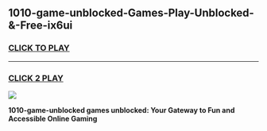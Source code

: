 
## 1010-game-unblocked-Games-Play-Unblocked-&-Free-ix6ui
<h3>
<a href="https://premium76.site?title=1010-game-unblocked&ref=24A">CLICK TO PLAY</a></h3>
<hr>

<h3>
<a href="https://premium76.site?title=1010-game-unblocked&ref=24A">CLICK 2 PLAY</a>
  
</h3>

<a href="https://premium76.site?title=1010-game-unblocked&ref=24A"><img src="https://clearcache.store/games.png"></a>


**1010-game-unblocked games unblocked: Your Gateway to Fun and Accessible Online Gaming**

